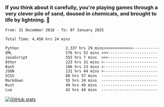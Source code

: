 ### If you think about it carefully, you're playing games through a very clever pile of sand, doused in chemicals, and brought to life by lightning.  👋


<!--START_SECTION:waka-->

```txt
From: 31 December 2018 - To: 07 January 2025

Total Time: 4,458 hrs 24 mins

Python                     2,337 hrs 29 mins>>>>>>>>>>>>>------------   52.43 %
XML                        576 hrs 52 mins >>>----------------------   12.94 %
JavaScript                 555 hrs 7 mins  >>>----------------------   12.45 %
Other                      223 hrs 31 mins >------------------------   05.01 %
Bash                       166 hrs 23 mins >------------------------   03.73 %
JSON                       131 hrs 44 mins >------------------------   02.96 %
SCSS                       80 hrs 57 mins  -------------------------   01.82 %
Markdown                   55 hrs 24 mins  -------------------------   01.24 %
Rust                       49 hrs 49 mins  -------------------------   01.12 %
Lua                        42 hrs 44 mins  -------------------------   00.96 %
```

<!--END_SECTION:waka-->

[![GitHub stats](https://github-readme-stats.vercel.app/api?username=XenophonLXH&show_icons=true&theme=dark)](https://github.com/anuraghazra/github-readme-stats)
